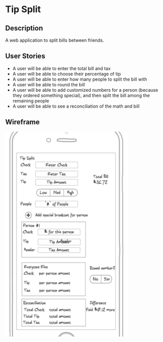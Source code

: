 # Tip Split

## Description
A web application to split bills between friends.

## User Stories
  * A user will be able to enter the total bill and tax
  * A user will be able to choose their percentage of tip
  * A user will be able to enter how many people to split the bill with
  * A user will be able to round the bill
  * A user will be able to add customized numbers for a person (because they ordered something special), and then split the bill among the remaining people
  * A user will be able to see a reconciliation of the math and bill

## Wireframe
  ![Mobile Wireframe](./public/assets/wireframe/wireframe.png)
